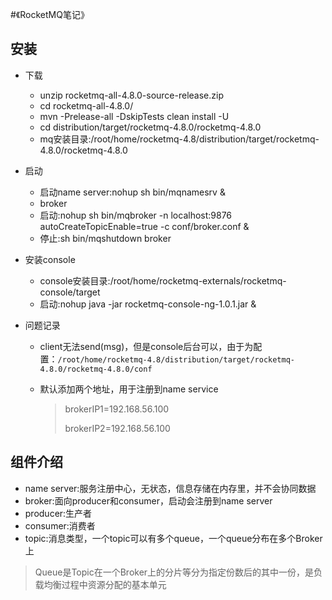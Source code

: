 #《RocketMQ笔记》

## 安装
  * 下载
  
    * unzip rocketmq-all-4.8.0-source-release.zip
    * cd rocketmq-all-4.8.0/
    * mvn -Prelease-all -DskipTests clean install -U
    * cd distribution/target/rocketmq-4.8.0/rocketmq-4.8.0
    * mq安装目录:/root/home/rocketmq-4.8/distribution/target/rocketmq-4.8.0/rocketmq-4.8.0

  * 启动
    * 启动name server:nohup sh bin/mqnamesrv &
    * broker
    * 启动:nohup sh bin/mqbroker -n localhost:9876 autoCreateTopicEnable=true -c conf/broker.conf &
    * 停止:sh bin/mqshutdown broker

  * 安装console
    * console安装目录:/root/home/rocketmq-externals/rocketmq-console/target
    * 启动:nohup java -jar rocketmq-console-ng-1.0.1.jar &

  * 问题记录
    * client无法send(msg)，但是console后台可以，由于为配置：`/root/home/rocketmq-4.8/distribution/target/rocketmq-4.8.0/rocketmq-4.8.0/conf`
    * 默认添加两个地址，用于注册到name service

        > brokerIP1=192.168.56.100
        > 
        > brokerIP2=192.168.56.100

## 组件介绍

  * name server:服务注册中心，无状态，信息存储在内存里，并不会协同数据
  * broker:面向producer和consumer，启动会注册到name server
  * producer:生产者
  * consumer:消费者
  * topic:消息类型，一个topic可以有多个queue，一个queue分布在多个Broker上

  > Queue是Topic在一个Broker上的分片等分为指定份数后的其中一份，是负载均衡过程中资源分配的基本单元

